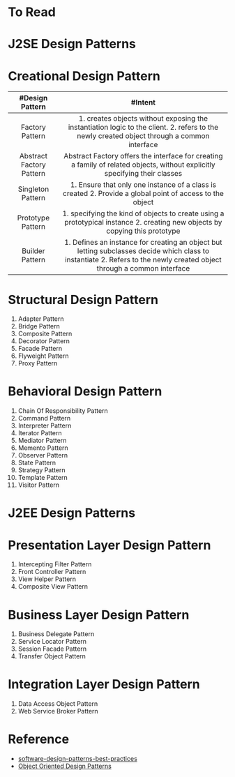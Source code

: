 # To Read

# J2SE Design Patterns
# Creational Design Pattern
| #Design Pattern  | #Intent |
| :---: | :---: | 
| Factory Pattern | 1. creates objects without exposing the instantiation logic to the client. 2. refers to the newly created object through a common interface  |
| Abstract Factory Pattern | Abstract Factory offers the interface for creating a family of related objects, without explicitly specifying their classes |
| Singleton Pattern | 1. Ensure that only one instance of a class is created 2. Provide a global point of access to the object |
| Prototype Pattern | 1. specifying the kind of objects to create using a prototypical instance 2. creating new objects by copying this prototype |
| Builder Pattern | 1. Defines an instance for creating an object but letting subclasses decide which class to instantiate 2. Refers to the newly created object through a common interface |

# Structural Design Pattern
1. Adapter Pattern
2. Bridge Pattern
3. Composite Pattern
4. Decorator Pattern
5. Facade Pattern
6. Flyweight Pattern
7. Proxy Pattern
# Behavioral Design Pattern
1. Chain Of Responsibility Pattern
2. Command Pattern
3. Interpreter Pattern
4. Iterator Pattern
5. Mediator Pattern
6. Memento Pattern
7. Observer Pattern
8. State Pattern
9. Strategy Pattern
10. Template Pattern
11. Visitor Pattern
# J2EE Design Patterns
# Presentation Layer Design Pattern
1. Intercepting Filter Pattern
2. Front Controller Pattern
3. View Helper Pattern
4. Composite View Pattern
# Business Layer Design Pattern
1. Business Delegate Pattern
2. Service Locator Pattern
3. Session Facade Pattern
4. Transfer Object Pattern
# Integration Layer Design Pattern
1. Data Access Object Pattern
2. Web Service Broker Pattern

# Reference
* [software-design-patterns-best-practices](https://www.educative.io/courses/software-design-patterns-best-practices)
* [Object Oriented Design Patterns](https://www.oodesign.com/)



